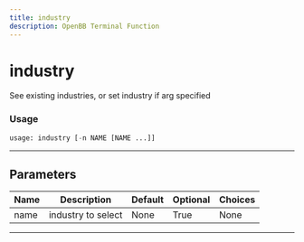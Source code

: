 ```yaml
---
title: industry
description: OpenBB Terminal Function
---
```


# industry

See existing industries, or set industry if arg specified

### Usage 
```python
usage: industry [-n NAME [NAME ...]]
```

---
## Parameters

| Name | Description | Default | Optional | Choices |
| ---- | ----------- | ------- | -------- | ------- |
| name | industry to select | None | True | None |


---
